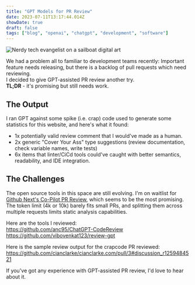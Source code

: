 ```yaml
---
title: "GPT Models for PR Review"
date: 2023-07-11T13:17:44.014Z
showDate: true
draft: false
tags: ["blog", "openai", "chatgpt", "development", "software"]
---
```

<span class='alignright'>

  ![Nerdy tech evangelist on a sailboat digital art](/images/dall_e_nerdy_tech_evangelist_on_a_sailboat_digital_art.png)

</span>

We had a problem all to familiar to development teams recently: Important feature needs releasing, but there is a backlog of pull requests which need reviewing.   
I decided to give GPT-assisted PR review another try.  
**TL;DR** - it's promising but still needs work.  
  

## The Output
I ran GPT against some spike (i.e. crap) code used to generate some statistics for this website, and here's what it found:  
    
* 1x potentially valid review comment that I would've made as a human.
* 2x generic "Cover Your Ass" type suggestions (review documentation, check variable names, write tests)
* 6x items that linter/CiCd tools could've caught with better semantics, readability, and IDE integration.


## The Challenges

The open source tools in this space are still evolving. I'm on waitlist for [Github Next's Co-Pilot PR Review](https://githubnext.com/projects/copilot-for-pull-requests), which seems to be the most promising.   
The token limit (4k or 10k) barely fits small PRs, and splitting them across multiple requests limits static analysis capabilities.  
  
Here are the tools I reviewed:  
https://github.com/anc95/ChatGPT-CodeReview  
https://github.com/vibovenkat123/review-gpt  
  
Here is the sample review output for the crapcode PR reviewed:
https://github.com/cianclarke/cianclarke.com/pull/3#discussion_r1259484521
  
If you've got any experience with GPT-assisted PR review, I'd love to hear about it.